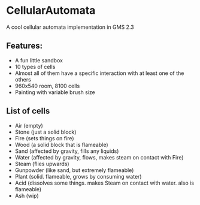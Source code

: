 # CellularAutomata
 A cool cellular automata implementation in GMS 2.3


## Features:
- A fun little sandbox
- 10 types of cells
- Almost all of them have a specific interaction with at least one of the others
- 960x540 room, 8100 cells
- Painting with variable brush size

## List of cells
- Air (empty)
- Stone (just a solid block)
- Fire (sets things on fire)
- Wood (a solid block that is flameable)
- Sand (affected by gravity, fills any liquids)
- Water (affected by gravity, flows, makes steam on contact with Fire)
- Steam (flies upwards)
- Gunpowder (like sand, but extremely flameable)
- Plant (solid. flameable, grows by consuming water)
- Acid (dissolves some things. makes Steam on contact with water. also is flameable)
- Ash (wip)
